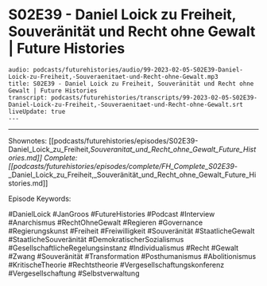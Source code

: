 # S02E39 - Daniel Loick zu Freiheit, Souveränität und Recht ohne Gewalt | Future Histories

```audio-note
audio: podcasts/futurehistories/audio/99-2023-02-05-S02E39-Daniel-Loick-zu-Freiheit,-Souveraenitaet-und-Recht-ohne-Gewalt.mp3
title: S02E39 - Daniel Loick zu Freiheit, Souveränität und Recht ohne Gewalt | Future Histories
transcript: podcasts/futurehistories/transcripts/99-2023-02-05-S02E39-Daniel-Loick-zu-Freiheit,-Souveraenitaet-und-Recht-ohne-Gewalt.srt
liveUpdate: true
---

```
---

Shownotes: [[podcasts/futurehistories/episodes/S02E39-Daniel_Loick_zu_Freiheit,_Souveranitat_und_Recht_ohne_Gewalt_Future_Histories.md]]
Complete: [[podcasts/futurehistories/episodes/complete/FH_Complete_S02E39_-_Daniel_Loick_zu_Freiheit,_Souveränität_und_Recht_ohne_Gewalt_Future_Histories.md]]


Episode Keywords:

#DanielLoick #JanGroos #FutureHistories #Podcast #Interview #Anarchismus #RechtOhneGewalt #Regieren #Governance #Regierungskunst #Freiheit #Freiwilligkeit #Souveränität #StaatlicheGewalt #StaatlicheSouveränität #DemokratischerSozialismus #GesellschaftlicheRegelungsinstanz #Individualismus #Recht #Gewalt #Zwang #Souveränität #Transformation #Posthumanismus #Abolitionismus #KritischeTheorie #Rechtstheorie #Vergesellschaftungskonferenz #Vergesellschaftung #Selbstverwaltung
